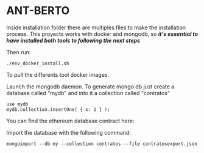 # ANT-BERTO

Inside installation folder there are multiples files to make the installation process.
This proyects works with docker and mongodb, so **_it's essential to have installed both tools to following the next steps_**

Then run:
```
./env_docker_install.sh 
```
To pull the differents tool docker images.

Launch the mongodb daemon. To generate mongo db just create a database called "mydb" and into it a collection called "contratos"
```
use mydb
mydb.collection.insertOne( { x: 1 } );
```

You can find the ethereum database contract here: 

Import the database with the following command:
```
mongoimport --db my --collection contratos --file contratosexport.json
```
